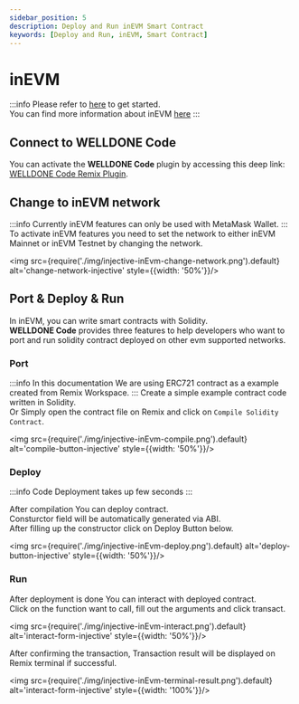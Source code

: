 ```yaml
---
sidebar_position: 5
description: Deploy and Run inEVM Smart Contract
keywords: [Deploy and Run, inEVM, Smart Contract]
---
```


# inEVM

:::info
Please refer to [here](https://docs.welldonestudio.io/code/getting-started) to get started.  
You can find more information about inEVM [here](https://docs.inevm.com/)
:::

## Connect to WELLDONE Code

You can activate the **WELLDONE Code** plugin by accessing this deep link: [WELLDONE Code Remix Plugin](https://remix.ethereum.org/?#activate=wds-code-remix).

## Change to inEVM network

:::info
Currently inEVM features can only be used with MetaMask Wallet.
:::
To activate inEVM features you need to set the network to either inEVM Mainnet or inEVM Testnet by changing the network.

<img src={require('./img/injective-inEvm-change-network.png').default} alt='change-network-injective' style={{width: '50%'}}/>

## Port & Deploy & Run

In inEVM, you can write smart contracts with Solidity.  
**WELLDONE Code** provides three features to help developers who want to port and run solidity contract deployed on other evm supported networks.

### Port

:::info
In this documentation We are using ERC721 contract as a example created from Remix Workspace.
:::
Create a simple example contract code written in Solidity.  
Or Simply open the contract file on Remix and click on `Compile Solidity Contract`.

<img src={require('./img/injective-inEvm-compile.png').default} alt='compile-button-injective' style={{width: '50%'}}/>

### Deploy

:::info
Code Deployment takes up few seconds
:::

After compilation You can deploy contract.  
Consturctor field will be automatically generated via ABI.  
After filling up the constructor click on Deploy Button below.

<img src={require('./img/injective-inEvm-deploy.png').default} alt='deploy-button-injective' style={{width: '50%'}}/>

### Run

After deployment is done You can interact with deployed contract.  
Click on the function want to call, fill out the arguments and click transact.

<img src={require('./img/injective-inEvm-interact.png').default} alt='interact-form-injective' style={{width: '50%'}}/>

After confirming the transaction, Transaction result will be displayed on Remix terminal if successful.

<img src={require('./img/injective-inEvm-terminal-result.png').default} alt='interact-form-injective' style={{width: '100%'}}/>

